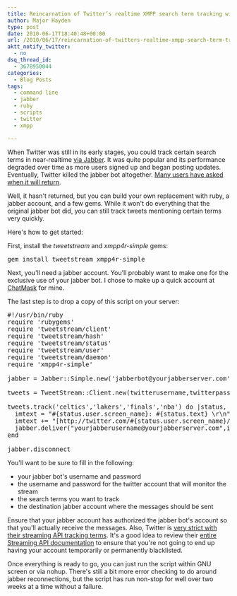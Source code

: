 ```yaml
---
title: Reincarnation of Twitter’s realtime XMPP search term tracking with ruby
author: Major Hayden
type: post
date: 2010-06-17T18:40:48+00:00
url: /2010/06/17/reincarnation-of-twitters-realtime-xmpp-search-term-tracking-with-ruby/
aktt_notify_twitter:
  - no
dsq_thread_id:
  - 3678950044
categories:
  - Blog Posts
tags:
  - command line
  - jabber
  - ruby
  - scripts
  - twitter
  - xmpp

---
```

When Twitter was still in its early stages, you could track certain search terms in near-realtime [via Jabber][1]. It was quite popular and its performance degraded over time as more users signed up and began posting updates. Eventually, Twitter killed the jabber bot altogether. [Many users have asked when it will return][2].

Well, it hasn't returned, but you can build your own replacement with ruby, a jabber account, and a few gems. While it won't do everything that the original jabber bot did, you can still track tweets mentioning certain terms very quickly.

Here's how to get started:

First, install the _tweetstream_ and _xmpp4r-simple_ gems:

<pre lang="html">gem install tweetstream xmpp4r-simple</pre>

Next, you'll need a jabber account. You'll probably want to make one for the exclusive use of your jabber bot. I chose to make up a quick account at [ChatMask][3] for mine.

The last step is to drop a copy of this script on your server:

<pre lang="ruby">#!/usr/bin/ruby
require 'rubygems'
require 'tweetstream/client'
require 'tweetstream/hash'
require 'tweetstream/status'
require 'tweetstream/user'
require 'tweetstream/daemon'
require 'xmpp4r-simple'

jabber = Jabber::Simple.new('jabberbot@yourjabberserver.com','jabberpassword')

tweets = TweetStream::Client.new(twitterusername,twitterpassword)

tweets.track('celtics','lakers','finals','nba') do |status, client|
  imtext = "#{status.user.screen_name}: #{status.text} \r\n"
  imtext += "[http://twitter.com/#{status.user.screen_name}/status/#{status.id}]"
  jabber.deliver("yourjabberusername@yourjabberserver.com",imtext)
end

jabber.disconnect</pre>

You'll want to be sure to fill in the following:

  * your jabber bot's username and password
  * the username and password for the twitter account that will monitor the stream
  * the search terms you want to track
  * the destination jabber account where the messages should be sent

Ensure that your jabber account has authorized the jabber bot's account so that you'll actually receive the messages. Also, Twitter is [very strict with their streaming API tracking terms][4]. It's a good idea to review their [entire Streaming API documentation][5] to ensure that you're not going to end up having your account temporarily or permanently blacklisted.

Once everything is ready to go, you can just run the script within GNU screen or via nohup. There's still a bit more error checking to do around jabber reconnections, but the script has run non-stop for well over two weeks at a time without a failure.

 [1]: http://blog.twitter.com/2006/10/use-twitter-by-instant-message.html
 [2]: http://www.lagesse.org/twitter-and-track/
 [3]: http://www.chatmask.com/
 [4]: http://apiwiki.twitter.com/Streaming-API-Documentation#FilterLimiting
 [5]: http://apiwiki.twitter.com/Streaming-API-Documentation
